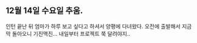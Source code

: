 ## 12월 14일 수요일 추움.

인턴 끝난 뒤 엄마가 하루 보고 싶다고 하셔서 양평에 다녀왔다.
오전에 출발해서 지금 막 돌아오니 기진맥진...
내일부터 프로젝트 쭉 달려야지..